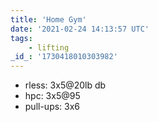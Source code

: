 ```yaml
---
title: 'Home Gym'
date: '2021-02-24 14:13:57 UTC'
tags:
    - lifting
_id_: '1730418010303982'
---
```


- rless: 3x5@20lb db
- hpc: 3x5@95
- pull-ups: 3x6
